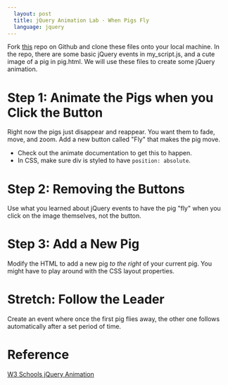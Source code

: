 ```yaml
---
  layout: post
  title: jQuery Animation Lab - When Pigs Fly
  language: jquery
---
```


Fork [this](https://github.com/google-cssi/cssi-3-jquery-animation-lab) repo on Github and clone these files onto your local machine. In the repo, there are some basic jQuery events in my_script.js, and a cute image of a pig in pig.html. We will use these files to create some jQuery animation.

# Step 1: Animate the Pigs when you Click the Button
Right now the pigs just disappear and reappear. You want them to fade, move, and zoom. Add a new button called "Fly" that makes the pig move.
* Check out the animate documentation to get this to happen.
* In CSS, make sure div is styled to have `position: absolute`.

# Step 2: Removing the Buttons
Use what you learned about jQuery events to have the pig "fly" when you click on the image themselves, not the button.

# Step 3: Add a New Pig
Modify the HTML to add a new pig *to the right* of your current pig. You might have to play around with the CSS layout properties.

# **Stretch:** Follow the Leader
Create an event where once the first pig flies away, the other one follows automatically after a set period of time.

# Reference
[W3 Schools jQuery Animation](http://www.w3schools.com/jquery/jquery_animate.asp)
